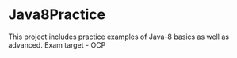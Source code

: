 # Java8Practice
This project includes practice examples of Java-8 basics as well as advanced. Exam target - OCP
